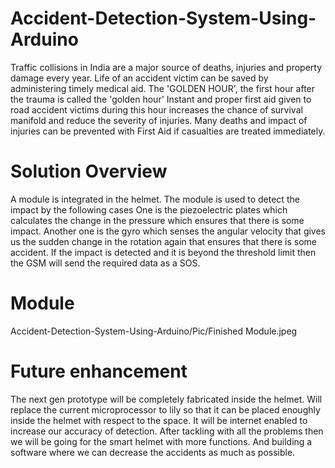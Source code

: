 # Accident-Detection-System-Using-Arduino
Traffic collisions in India are a major source of deaths, injuries and property damage every year.
Life of an accident victim can be saved by administering timely medical aid. The 'GOLDEN HOUR', the first hour after the trauma is called the 'golden hour' Instant and proper first aid given to road accident victims during this hour increases the chance of survival manifold and reduce the severity of injuries. Many deaths and impact of injuries can be prevented with First Aid if casualties are treated immediately.
# Solution Overview
A module is integrated in the helmet.
The module is used to detect the impact by the following cases
One is the piezoelectric plates which calculates the change in the pressure which ensures that there is some impact.
Another one is the gyro which senses the angular velocity that gives us the sudden change in the rotation again that ensures that there is some accident.
If the impact is detected and it is beyond the threshold limit then the GSM will send the required data as a SOS.
# Module
Accident-Detection-System-Using-Arduino/Pic/Finished Module.jpeg
# Future enhancement
The next gen prototype will be completely fabricated inside the helmet.
Will replace the current microprocessor to lily so that it can be placed enoughly inside the helmet with respect to the space.
It will be internet enabled to increase our accuracy of detection.
After tackling  with all the problems then we will be going for the smart helmet with more functions. 
And building a software where we can decrease the accidents as much as possible.
